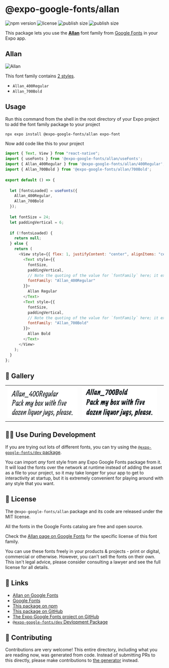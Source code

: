 # @expo-google-fonts/allan

![npm version](https://flat.badgen.net/npm/v/@expo-google-fonts/allan)
![license](https://flat.badgen.net/github/license/expo/google-fonts)
![publish size](https://flat.badgen.net/packagephobia/install/@expo-google-fonts/allan)
![publish size](https://flat.badgen.net/packagephobia/publish/@expo-google-fonts/allan)

This package lets you use the [**Allan**](https://fonts.google.com/specimen/Allan) font family from [Google Fonts](https://fonts.google.com/) in your Expo app.

## Allan

![Allan](./font-family.png)

This font family contains [2 styles](#-gallery).

- `Allan_400Regular`
- `Allan_700Bold`

## Usage

Run this command from the shell in the root directory of your Expo project to add the font family package to your project

```sh
npx expo install @expo-google-fonts/allan expo-font
```

Now add code like this to your project

```js
import { Text, View } from "react-native";
import { useFonts } from '@expo-google-fonts/allan/useFonts';
import { Allan_400Regular } from '@expo-google-fonts/allan/400Regular';
import { Allan_700Bold } from '@expo-google-fonts/allan/700Bold';

export default () => {

  let [fontsLoaded] = useFonts({
    Allan_400Regular, 
    Allan_700Bold
  });

  let fontSize = 24;
  let paddingVertical = 6;

  if (!fontsLoaded) {
    return null;
  } else {
    return (
      <View style={{ flex: 1, justifyContent: "center", alignItems: "center" }}>
        <Text style={{
          fontSize,
          paddingVertical,
          // Note the quoting of the value for `fontFamily` here; it expects a string!
          fontFamily: "Allan_400Regular"
        }}>
          Allan Regular
        </Text>
        <Text style={{
          fontSize,
          paddingVertical,
          // Note the quoting of the value for `fontFamily` here; it expects a string!
          fontFamily: "Allan_700Bold"
        }}>
          Allan Bold
        </Text>
      </View>
    );
  }
};
```

## 🔡 Gallery


||||
|-|-|-|
|![Allan_400Regular](./400Regular/Allan_400Regular.ttf.png)|![Allan_700Bold](./700Bold/Allan_700Bold.ttf.png)|||


## 👩‍💻 Use During Development

If you are trying out lots of different fonts, you can try using the [`@expo-google-fonts/dev` package](https://github.com/expo/google-fonts/tree/master/font-packages/dev#readme).

You can import _any_ font style from any Expo Google Fonts package from it. It will load the fonts over the network at runtime instead of adding the asset as a file to your project, so it may take longer for your app to get to interactivity at startup, but it is extremely convenient for playing around with any style that you want.


## 📖 License

The `@expo-google-fonts/allan` package and its code are released under the MIT license.

All the fonts in the Google Fonts catalog are free and open source.

Check the [Allan page on Google Fonts](https://fonts.google.com/specimen/Allan) for the specific license of this font family.

You can use these fonts freely in your products & projects - print or digital, commercial or otherwise. However, you can't sell the fonts on their own. This isn't legal advice, please consider consulting a lawyer and see the full license for all details.

## 🔗 Links

- [Allan on Google Fonts](https://fonts.google.com/specimen/Allan)
- [Google Fonts](https://fonts.google.com/)
- [This package on npm](https://www.npmjs.com/package/@expo-google-fonts/allan)
- [This package on GitHub](https://github.com/expo/google-fonts/tree/master/font-packages/allan)
- [The Expo Google Fonts project on GitHub](https://github.com/expo/google-fonts)
- [`@expo-google-fonts/dev` Devlopment Package](https://github.com/expo/google-fonts/tree/master/font-packages/dev)

## 🤝 Contributing

Contributions are very welcome! This entire directory, including what you are reading now, was generated from code. Instead of submitting PRs to this directly, please make contributions to [the generator](https://github.com/expo/google-fonts/tree/master/packages/generator) instead.
